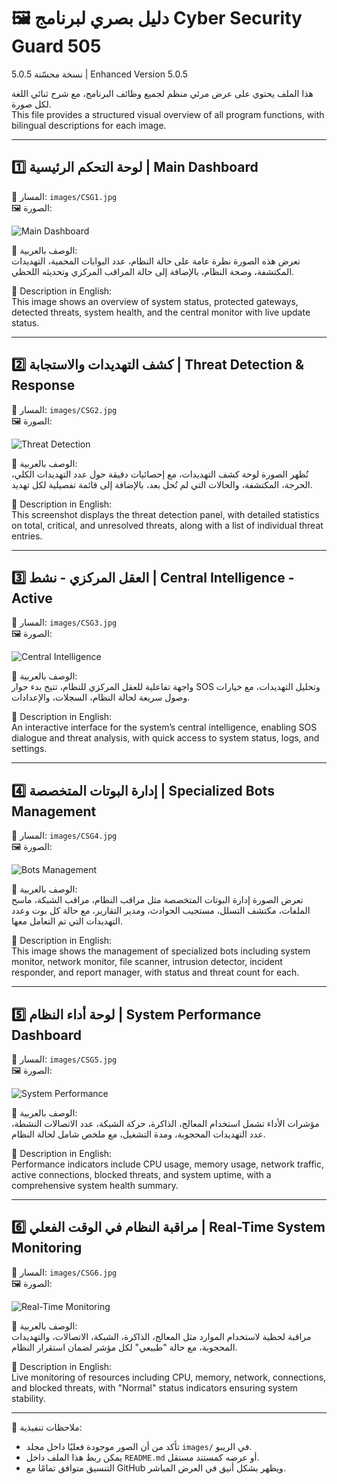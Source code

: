 # 🖼️ دليل بصري لبرنامج Cyber Security Guard 505  
نسخة محسّنة 5.0.5 | Enhanced Version 5.0.5

هذا الملف يحتوي على عرض مرئي منظم لجميع وظائف البرنامج، مع شرح ثنائي اللغة لكل صورة.  
This file provides a structured visual overview of all program functions, with bilingual descriptions for each image.

---

## 1️⃣ لوحة التحكم الرئيسية | Main Dashboard

📍 المسار: `images/CSG1.jpg`  
🖼️ الصورة:

![Main Dashboard](images/CSG1.jpg)

🔹 الوصف بالعربية:  
تعرض هذه الصورة نظرة عامة على حالة النظام، عدد البوابات المحمية، التهديدات المكتشفة، وصحة النظام، بالإضافة إلى حالة المراقب المركزي وتحديثه اللحظي.

🔹 Description in English:  
This image shows an overview of system status, protected gateways, detected threats, system health, and the central monitor with live update status.

---

## 2️⃣ كشف التهديدات والاستجابة | Threat Detection & Response

📍 المسار: `images/CSG2.jpg`  
🖼️ الصورة:

![Threat Detection](images/CSG2.jpg)

🔹 الوصف بالعربية:  
تُظهر الصورة لوحة كشف التهديدات، مع إحصائيات دقيقة حول عدد التهديدات الكلي، الحرجة، المكتشفة، والحالات التي لم تُحل بعد، بالإضافة إلى قائمة تفصيلية لكل تهديد.

🔹 Description in English:  
This screenshot displays the threat detection panel, with detailed statistics on total, critical, and unresolved threats, along with a list of individual threat entries.

---

## 3️⃣ العقل المركزي - نشط | Central Intelligence - Active

📍 المسار: `images/CSG3.jpg`  
🖼️ الصورة:

![Central Intelligence](images/CSG3.jpg)

🔹 الوصف بالعربية:  
واجهة تفاعلية للعقل المركزي للنظام، تتيح بدء حوار SOS وتحليل التهديدات، مع خيارات وصول سريعة لحالة النظام، السجلات، والإعدادات.

🔹 Description in English:  
An interactive interface for the system’s central intelligence, enabling SOS dialogue and threat analysis, with quick access to system status, logs, and settings.

---

## 4️⃣ إدارة البوتات المتخصصة | Specialized Bots Management

📍 المسار: `images/CSG4.jpg`  
🖼️ الصورة:

![Bots Management](images/CSG4.jpg)

🔹 الوصف بالعربية:  
تعرض الصورة إدارة البوتات المتخصصة مثل مراقب النظام، مراقب الشبكة، ماسح الملفات، مكتشف التسلل، مستجيب الحوادث، ومدير التقارير، مع حالة كل بوت وعدد التهديدات التي تم التعامل معها.

🔹 Description in English:  
This image shows the management of specialized bots including system monitor, network monitor, file scanner, intrusion detector, incident responder, and report manager, with status and threat count for each.

---

## 5️⃣ لوحة أداء النظام | System Performance Dashboard

📍 المسار: `images/CSG5.jpg`  
🖼️ الصورة:

![System Performance](images/CSG5.jpg)

🔹 الوصف بالعربية:  
مؤشرات الأداء تشمل استخدام المعالج، الذاكرة، حركة الشبكة، عدد الاتصالات النشطة، عدد التهديدات المحجوبة، ومدة التشغيل، مع ملخص شامل لحالة النظام.

🔹 Description in English:  
Performance indicators include CPU usage, memory usage, network traffic, active connections, blocked threats, and system uptime, with a comprehensive system health summary.

---

## 6️⃣ مراقبة النظام في الوقت الفعلي | Real-Time System Monitoring

📍 المسار: `images/CSG6.jpg`  
🖼️ الصورة:

![Real-Time Monitoring](images/CSG6.jpg)

🔹 الوصف بالعربية:  
مراقبة لحظية لاستخدام الموارد مثل المعالج، الذاكرة، الشبكة، الاتصالات، والتهديدات المحجوبة، مع حالة "طبيعي" لكل مؤشر لضمان استقرار النظام.

🔹 Description in English:  
Live monitoring of resources including CPU, memory, network, connections, and blocked threats, with "Normal" status indicators ensuring system stability.

---

📌 ملاحظات تنفيذية:
- تأكد من أن الصور موجودة فعليًا داخل مجلد `images/` في الريبو.
- يمكن ربط هذا الملف داخل `README.md` أو عرضه كمستند مستقل.
- التنسيق متوافق تمامًا مع GitHub ويظهر بشكل أنيق في العرض المباشر.

